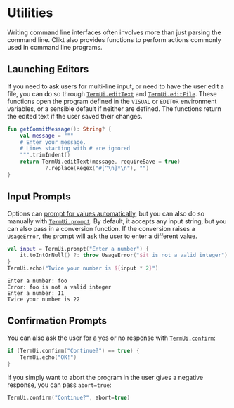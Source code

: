 # Utilities

Writing command line interfaces often involves more than just parsing
the command line. Clikt also provides functions to perform actions
commonly used in command line programs.

## Launching Editors

If you need to ask users for multi-line input, or need to have the user edit a file, you can do so
through [`TermUi.editText`][editText] and [`TermUi.editFile`][editFile]. These functions open the
program defined in the `VISUAL` or `EDITOR` environment variables, or a sensible default if neither
are defined. The functions return the edited text if the user saved their changes.

```kotlin tab="Example"
fun getCommitMessage(): String? {
    val message = """
    # Enter your message.
    # Lines starting with # are ignored
    """.trimIndent()
    return TermUi.editText(message, requireSave = true)
            ?.replace(Regex("#[^\n]*\n"), "")
}
```

## Input Prompts

Options can [prompt for values automatically][prompting-for-input], but you can also do
so manually with [`TermUi.prompt`][prompt]. By
default, it accepts any input string, but you can also pass in a conversion function. If the
conversion raises a [`UsageError`][UsageError],
the prompt will ask the user to enter a different value.

```kotlin tab="Example"
val input = TermUi.prompt("Enter a number") {
    it.toIntOrNull() ?: throw UsageError("$it is not a valid integer")
}
TermUi.echo("Twice your number is ${input * 2}")
```

```text tab="Interactive Session"
Enter a number: foo
Error: foo is not a valid integer
Enter a number: 11
Twice your number is 22
```

## Confirmation Prompts

You can also ask the user for a yes or no response with
[`TermUi.confirm`][confirm]:

```kotlin
if (TermUi.confirm("Continue?") == true) {
    TermUi.echo("OK!")
}
```

If you simply want to abort the program in the user gives a negative
response, you can pass `abort=true`:

```kotlin
TermUi.confirm("Continue?", abort=true)
```


[editText]:            api/clikt/com.github.ajalt.clikt.output/-term-ui/edit-text.md
[editFile]:            api/clikt/com.github.ajalt.clikt.output/-term-ui/edit-file.md
[prompting-for-input]: options.md#prompting-for-input
[prompt]:              api/clikt/com.github.ajalt.clikt.output/-term-ui/prompt.md
[UsageError]:          api/clikt/com.github.ajalt.clikt.core/-usage-error/index.md
[confirm]:             api/clikt/com.github.ajalt.clikt.output/-term-ui/confirm.md

